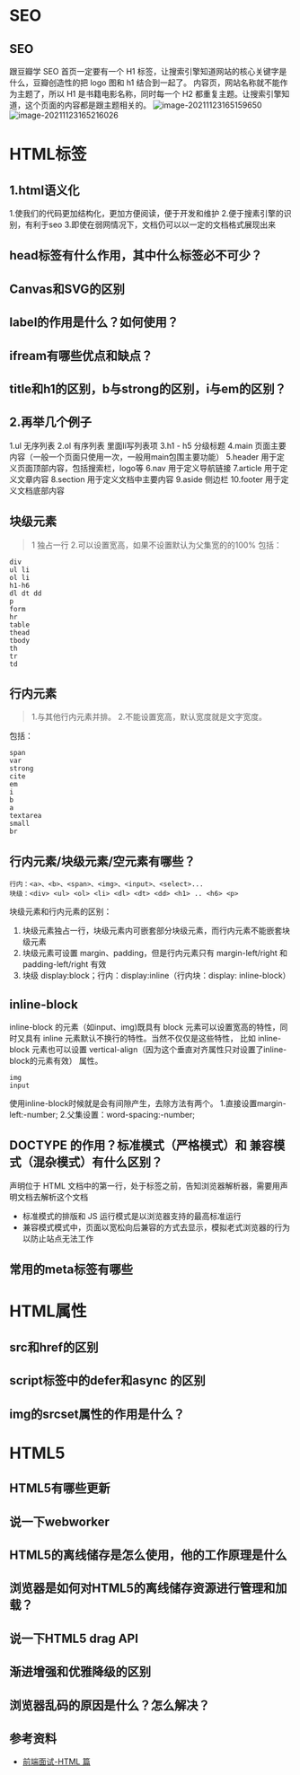 # SEO
## SEO
跟豆瓣学 SEO
首页一定要有一个 H1 标签，让搜索引擎知道网站的核心关键字是什么，豆瓣创造性的把 logo 图和 h1 结合到一起了。
内容页，网站名称就不能作为主题了，所以 H1 是书籍电影名称，同时每一个 H2 都重复主题。让搜索引擎知道，这个页面的内容都是跟主题相关的。
![image-20211123165159650](https://i.loli.net/2021/11/23/b7BUPAIfYFjRNn8.png)
![image-20211123165216026](https://i.loli.net/2021/11/23/JNIRmY8Zu1CXpHL.png)

# HTML标签
## 1.html语义化
1.使我们的代码更加结构化，更加方便阅读，便于开发和维护
2.便于搜素引擎的识别，有利于seo
3.即使在弱网情况下，文档仍可以以一定的文档格式展现出来

## head标签有什么作用，其中什么标签必不可少？

## Canvas和SVG的区别

## label的作用是什么？如何使用？

## ifream有哪些优点和缺点？

## title和h1的区别，b与strong的区别，i与em的区别？
## 2.再举几个例子
1.ul 无序列表
2.ol 有序列表 里面li写列表项
3.h1 - h5 分级标题
4.main 页面主要内容（一般一个页面只使用一次，一般用main包围主要功能）
5.header 用于定义页面顶部内容，包括搜索栏，logo等
6.nav 用于定义导航链接
7.article 用于定义文章内容
8.section 用于定义文档中主要内容
9.aside 侧边栏
10.footer 用于定义文档底部内容

## 块级元素
> 1 独占一行
> 2.可以设置宽高，如果不设置默认为父集宽的的100%
包括：
```
div
ul li
ol li
h1-h6
dl dt dd
p
form
hr
table
thead
tbody
th
tr
td
```
## 行内元素
> 1.与其他行内元素并排。
> 2.不能设置宽高，默认宽度就是文字宽度。

包括：
```
span
var
strong
cite
em
i
b
a
textarea
small
br
```
## 行内元素/块级元素/空元素有哪些？
```
行内：<a>、<b>、<span>、<img>、<input>、<select>...
块级：<div> <ul> <ol> <li> <dl> <dt> <dd> <h1> .. <h6> <p>
```
块级元素和行内元素的区别：
1. 块级元素独占一行，块级元素内可嵌套部分块级元素，而行内元素不能嵌套块级元素
2. 块级元素可设置 margin、padding，但是行内元素只有 margin-left/right 和 padding-left/right 有效
3. 块级 display:block；行内：display:inline（行内块：display: inline-block）
## inline-block
inline-block 的元素（如input、img)既具有 block 元素可以设置宽高的特性，同时又具有 inline 元素默认不换行的特性。当然不仅仅是这些特性，
比如 inline-block 元素也可以设置 vertical-align（因为这个垂直对齐属性只对设置了inline-block的元素有效） 属性。
```
img
input
```
使用inline-block时候就是会有间隙产生，去除方法有两个。
1.直接设置margin-left:-number;
2.父集设置：word-spacing:-number;

## DOCTYPE 的作用？标准模式（严格模式）和 兼容模式（混杂模式）有什么区别？
声明位于 HTML 文档中的第一行，处于标签之前，告知浏览器解析器，需要用声明文档去解析这个文档
-   标准模式的排版和 JS 运行模式是以浏览器支持的最高标准运行
-   兼容模式模式中，页面以宽松向后兼容的方式去显示，模拟老式浏览器的行为以防止站点无法工作

## 常用的meta标签有哪些

# HTML属性
## src和href的区别
## script标签中的defer和async 的区别
## img的srcset属性的作用是什么？


# HTML5
## HTML5有哪些更新

## 说一下webworker

## HTML5的离线储存是怎么使用，他的工作原理是什么

## 浏览器是如何对HTML5的离线储存资源进行管理和加载？

## 说一下HTML5 drag API

## 渐进增强和优雅降级的区别

## 浏览器乱码的原因是什么？怎么解决？
## 参考资料

-   [前端面试-HTML 篇](https://github.com/PDKSophia/blog.io/blob/master/%E5%89%8D%E7%AB%AF%E9%9D%A2%E8%AF%95-HTML%E7%AF%87.md)
